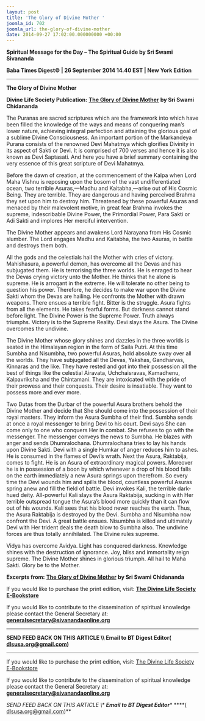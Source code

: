 ```yaml
---
layout: post
title: 'The Glory of Divine Mother '
joomla_id: 702
joomla_url: the-glory-of-divine-mother
date: 2014-09-27 17:02:00.000000000 +00:00
---
```

  

















































**Spiritual Message for the Day – The Spiritual Guide by Sri Swami Sivananda**

**Baba Times Digest© | 26 September 2014 14.40 EST | New York Edition**

* * *  


**The Glory of Divine Mother**

**Divine Life Society Publication:** [**The Glory of Divine Mother**](http://sivanandaonline.org/newsupdates/the-glory-of-divine-mother/) **by Sri Swami Chidananda**

The Puranas are sacred scriptures which are the framework into which have been filled the knowledge of the ways and means of conquering man’s lower nature, achieving integral perfection and attaining the glorious goal of a sublime Divine Consciousness. An important portion of the Markandeya Purana consists of the renowned Devi Mahatmya which glorifies Divinity in its aspect of Sakti or Devi. It is comprised of 700 verses and hence it is also known as Devi Saptasati. And here you have a brief summary containing the very essence of this great scripture of Devi Mahatmya.

Before the dawn of creation, at the commencement of the Kalpa when Lord Maha Vishnu is reposing upon the bosom of the vast undifferentiated ocean, two terrible Asuras,—Madhu and Kaitabha,—arise out of His Cosmic Being. They are terrible. They are dangerous and having perceived Brahma they set upon him to destroy him. Threatened by these powerful Asuras and menaced by their malevolent motive, in great fear Brahma invokes the supreme, indescribable Divine Power, the Primordial Power, Para Sakti or Adi Sakti and implores Her merciful intervention.

The Divine Mother appears and awakens Lord Narayana from His Cosmic slumber. The Lord engages Madhu and Kaitabha, the two Asuras, in battle and destroys them both.

All the gods and the celestials hail the Mother with cries of victory. Mahishasura, a powerful demon, has overcome all the Devas and has subjugated them. He is terrorising the three worlds. He is enraged to hear the Devas crying victory unto the Mother. He thinks that he alone is supreme. He is arrogant in the extreme. He will tolerate no other being to question his power. Therefore, he decides to make war upon the Divine Sakti whom the Devas are hailing. He confronts the Mother with drawn weapons. There ensues a terrible fight. Bitter is the struggle. Asura fights from all the elements. He takes fearful forms. But darkness cannot stand before light. The Divine Power is the Supreme Power. Truth always triumphs. Victory is to the Supreme Reality. Devi slays the Asura. The Divine overcomes the undivine.

The Divine Mother whose glory shines and dazzles in the three worlds is seated in the Himalayan region in the form of Saila Putri. At this time Sumbha and Nisumbha, two powerful Asuras, hold absolute sway over all the worlds. They have subjugated all the Devas, Yakshas, Gandharvas, Kinnaras and the like. They have rested and got into their possession all the best of things like the celestial Airavata, Uchchaisravas, Kamadhenu, Kalpavriksha and the Chintamani. They are intoxicated with the pride of their prowess and their conquests. Their desire is insatiable. They want to possess more and ever more.

Two Dutas from the Durbar of the powerful Asura brothers behold the Divine Mother and decide that She should come into the possession of their royal masters. They inform the Asura Sumbha of their find. Sumbha sends at once a royal messenger to bring Devi to his court. Devi says She can come only to one who conquers Her in combat. She refuses to go with the messenger. The messenger conveys the news to Sumbha. He blazes with anger and sends Dhumralochana. Dhumralochana tries to lay his hands upon Divine Sakti. Devi with a single Humkar of anger reduces him to ashes. He is consumed in the flames of Devi’s wrath. Next the Asura, Raktabija, comes to fight. He is an Asura of extraordinary magical powers. Moreover he is in possession of a boon by which whenever a drop of his blood falls on the earth immediately a new Asura springs upon therefrom. So every time the Devi wounds him and spills the blood, countless powerful Asuras spring anew and fill the field of battle. Devi invokes Kali, the terrible dark-hued deity. All-powerful Kali slays the Asura Raktabija, sucking in with Her terrible outspread tongue the Asura’s blood more quickly than it can flow out of his wounds. Kali sees that his blood never reaches the earth. Thus, the Asura Raktabija is destroyed by the Devi. Sumbha and Nisumbha now confront the Devi. A great battle ensues. Nisumbha is killed and ultimately Devi with Her trident deals the death blow to Sumbha also. The undivine forces are thus totally annihilated. The Divine rules supreme.

Vidya has overcome Avidya. Light has conquered darkness. Knowledge shines with the destruction of ignorance. Joy, bliss and immortality reign supreme. The Divine Mother shines in glorious triumph. All hail to Maha Sakti. Glory be to the Mother.



**Excerpts from:** [**The Glory of Divine Mother**](http://sivanandaonline.org/newsupdates/the-glory-of-divine-mother/) **by Sri Swami Chidananda**

If you would like to purchase the print edition, visit: **[The Divine Life Society E-Bookstore](http://www.dlshq.org/download/download.htm)**

If you would like to contribute to the dissemination of spiritual knowledge please contact the General Secretary at: [](mailto:%20%3Cscript%20type=%27text/javascript%27%3E%20%3C%21--%20var%20prefix%20=%20%27ma%27%20+%20%27il%27%20+%20%27to%27;%20var%20path%20=%20%27hr%27%20+%20%27ef%27%20+%20%27=%27;%20var%20addy57016%20=%20%27generalsecretary%27%20+%20%27@%27;%20addy57016%20=%20addy57016%20+%20%27sivanandaonline%27%20+%20%27.%27%20+%20%27org%27;%20document.write%28%27%3Ca%20%27%20+%20path%20+%20%27%5C%27%27%20+%20prefix%20+%20%27:%27%20+%20addy57016%20+%20%27%5C%27%3E%27%29;%20document.write%28addy57016%29;%20document.write%28%27%3C%5C/a%3E%27%29;%20//--%3E%5Cn%20%3C/script%3E%3Cscript%20type=%27text/javascript%27%3E%20%3C%21--%20document.write%28%27%3Cspan%20style=%5C%27display:%20none;%5C%27%3E%27%29;%20//--%3E%20%3C/script%3EThis%20email%20address%20is%20being%20protected%20from%20spambots.%20You%20need%20JavaScript%20enabled%20to%20view%20it.%20%3Cscript%20type=%27text/javascript%27%3E%20%3C%21--%20document.write%28%27%3C/%27%29;%20document.write%28%27span%3E%27%29;%20//--%3E%20%3C/script%3E?subject=Contribution%20to%20Dissemination%20of%20Spiritual%20Knowledge) **generalsecretary@sivanandaonline.org**

****

**SEND FEED BACK ON THIS ARTICLE \\\ Email to BT Digest Editor[](mailto:%20%3Cscript%20type=%27text/javascript%27%3E%20%3C%21--%20var%20prefix%20=%20%27ma%27%20+%20%27il%27%20+%20%27to%27;%20var%20path%20=%20%27hr%27%20+%20%27ef%27%20+%20%27=%27;%20var%20addy72654%20=%20%27dlsusa.org%27%20+%20%27@%27;%20addy72654%20=%20addy72654%20+%20%27gmail%27%20+%20%27.%27%20+%20%27com%27;%20document.write%28%27%3Ca%20%27%20+%20path%20+%20%27%5C%27%27%20+%20prefix%20+%20%27:%27%20+%20addy72654%20+%20%27%5C%27%3E%27%29;%20document.write%28addy72654%29;%20document.write%28%27%3C%5C/a%3E%27%29;%20//--%3E%5Cn%20%3C/script%3E%3Cscript%20type=%27text/javascript%27%3E%20%3C%21--%20document.write%28%27%3Cspan%20style=%5C%27display:%20none;%5C%27%3E%27%29;%20//--%3E%20%3C/script%3EThis%20email%20address%20is%20being%20protected%20from%20spambots.%20You%20need%20JavaScript%20enabled%20to%20view%20it.%20%3Cscript%20type=%27text/javascript%27%3E%20%3C%21--%20document.write%28%27%3C/%27%29;%20document.write%28%27span%3E%27%29;%20//--%3E%20%3C/script%3E?subject=DLS%20Posts)( [dlsusa.org@gmail.com](mailto:dlsusa.org@gmail.com))**



* * *



  

If you would like to purchase the print edition, visit: [The Divine Life Society E-Bookstore](http://www.dlshq.org/download/download.htm)

If you would like to contribute to the dissemination of spiritual knowledge please contact the General Secretary at: **[generalsecretary@sivanandaonline.org](mailto:generalsecretary@sivanandaonline.org)**

**SEND FEED BACK ON THIS ARTICLE \\\**  **Email to BT Digest Editor**** [](mailto:%20%3Cscript%20type=%27text/javascript%27%3E%20%3C%21--%20var%20prefix%20=%20%27ma%27%20+%20%27il%27%20+%20%27to%27;%20var%20path%20=%20%27hr%27%20+%20%27ef%27%20+%20%27=%27;%20var%20addy72654%20=%20%27dlsusa.org%27%20+%20%27@%27;%20addy72654%20=%20addy72654%20+%20%27gmail%27%20+%20%27.%27%20+%20%27com%27;%20document.write%28%27%3Ca%20%27%20+%20path%20+%20%27%5C%27%27%20+%20prefix%20+%20%27:%27%20+%20addy72654%20+%20%27%5C%27%3E%27%29;%20document.write%28addy72654%29;%20document.write%28%27%3C%5C/a%3E%27%29;%20//--%3E%5Cn%20%3C/script%3E%3Cscript%20type=%27text/javascript%27%3E%20%3C%21--%20document.write%28%27%3Cspan%20style=%5C%27display:%20none;%5C%27%3E%27%29;%20//--%3E%20%3C/script%3EThis%20email%20address%20is%20being%20protected%20from%20spambots.%20You%20need%20JavaScript%20enabled%20to%20view%20it.%20%3Cscript%20type=%27text/javascript%27%3E%20%3C%21--%20document.write%28%27%3C/%27%29;%20document.write%28%27span%3E%27%29;%20//--%3E%20%3C/script%3E?subject=DLS%20Posts)****( [dlsusa.org@gmail.com](mailto:dlsusa.org@gmail.com))**  
